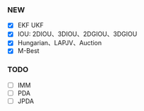 ### NEW
- [x] EKF UKF
- [x] IOU: 2DIOU、3DIOU、2DGIOU、3DGIOU 
- [x] Hungarian、LAPJV、Auction
- [x] M-Best

### TODO
- [ ] IMM
- [ ] PDA
- [ ] JPDA